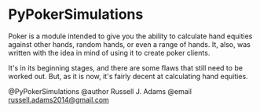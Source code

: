 PyPokerSimulations
==================

Poker is a module intended to give you the ability to calculate hand equities against other hands, random hands, 
or even a range of hands. It, also, was written with the idea in mind of using it to create poker clients.

It's in its beginning stages, and there are some flaws that still need to be worked out. But, as it is now,
it's fairly decent at calculating hand equities. 

@PyPokerSimulations
@author Russell J. Adams 
@email russell.adams2014@gmail.com
